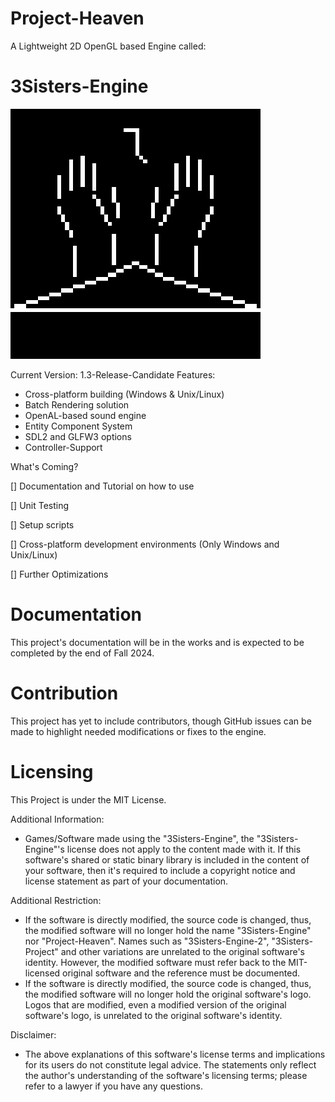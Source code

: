 # Project-Heaven
A Lightweight 2D OpenGL based Engine called:
# 3Sisters-Engine

![](3Sisters_Engine_logo.png)

Current Version: 1.3-Release-Candidate
Features:

* Cross-platform building (Windows & Unix/Linux)
* Batch Rendering solution
* OpenAL-based sound engine
* Entity Component System
* SDL2 and GLFW3 options
* Controller-Support

What's Coming?

[] Documentation and Tutorial on how to use

[] Unit Testing 

[] Setup scripts 

[] Cross-platform development environments (Only Windows and Unix/Linux)

[] Further Optimizations

# Documentation
This project's documentation will be in the works and is expected to be completed by the end of Fall 2024.

# Contribution
This project has yet to include contributors, though GitHub issues can be made to highlight needed modifications or fixes to the engine.

# Licensing
This Project is under the MIT License.

Additional Information:
* Games/Software made using the "3Sisters-Engine", the "3Sisters-Engine"'s license does not apply to the content made with it. If this software's shared or static binary library is included in
  the content of your software, then it's required to include a copyright notice and license statement as part of your documentation.

Additional Restriction:
* If the software is directly modified, the source code is changed, thus, the modified software will no longer hold the name "3Sisters-Engine" nor "Project-Heaven".
  Names such as "3Sisters-Engine-2", "3Sisters-Project" and other variations are unrelated to the original software's identity. However, the modified software must refer back
  to the MIT-licensed original software and the reference must be documented.
* If the software is directly modified, the source code is changed, thus, the modified software will no longer hold the original software's logo. Logos that are
  modified, even a modified version of the original software's logo, is unrelated to the original software's identity.

Disclaimer:
* The above explanations of this software's license terms and implications for its users do not constitute legal advice. The statements only reflect the author's understanding of the software's licensing terms; please refer to a lawyer if you have any questions.
